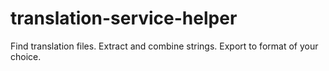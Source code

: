# translation-service-helper
Find translation files. Extract and combine strings. Export to format of your choice.
